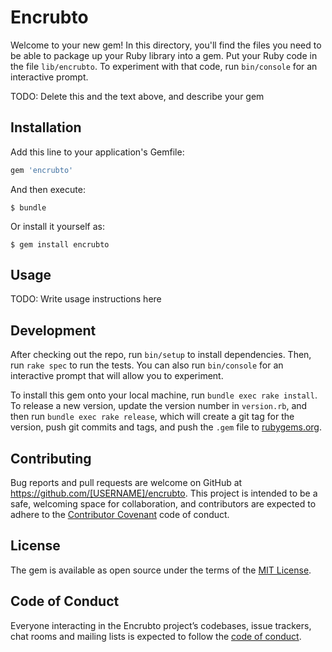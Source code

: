 # Encrubto

Welcome to your new gem! In this directory, you'll find the files you need to be able to package up your Ruby library into a gem. Put your Ruby code in the file `lib/encrubto`. To experiment with that code, run `bin/console` for an interactive prompt.

TODO: Delete this and the text above, and describe your gem

## Installation

Add this line to your application's Gemfile:

```ruby
gem 'encrubto'
```

And then execute:

    $ bundle

Or install it yourself as:

    $ gem install encrubto

## Usage

TODO: Write usage instructions here

## Development

After checking out the repo, run `bin/setup` to install dependencies. Then, run `rake spec` to run the tests. You can also run `bin/console` for an interactive prompt that will allow you to experiment.

To install this gem onto your local machine, run `bundle exec rake install`. To release a new version, update the version number in `version.rb`, and then run `bundle exec rake release`, which will create a git tag for the version, push git commits and tags, and push the `.gem` file to [rubygems.org](https://rubygems.org).

## Contributing

Bug reports and pull requests are welcome on GitHub at https://github.com/[USERNAME]/encrubto. This project is intended to be a safe, welcoming space for collaboration, and contributors are expected to adhere to the [Contributor Covenant](http://contributor-covenant.org) code of conduct.

## License

The gem is available as open source under the terms of the [MIT License](https://opensource.org/licenses/MIT).

## Code of Conduct

Everyone interacting in the Encrubto project’s codebases, issue trackers, chat rooms and mailing lists is expected to follow the [code of conduct](https://github.com/[USERNAME]/encrubto/blob/master/CODE_OF_CONDUCT.md).
